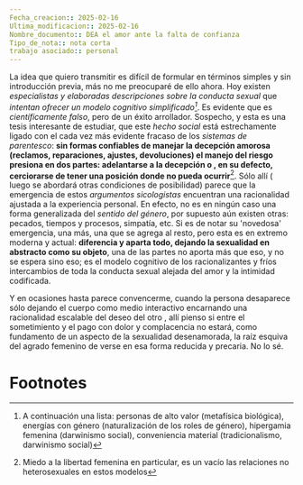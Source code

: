```yaml
---
Fecha_creacion:: 2025-02-16
Ultima_modificacion:: 2025-02-16
Nombre_documento:: DEA el amor ante la falta de confianza
Tipo_de_nota:: nota corta 
trabajo asociado:: personal
---
```


La idea que quiero transmitir es difícil de formular en términos simples y sin introducción previa, más no me preocuparé de ello ahora. Hoy existen *especialistas y elaboradas descripciones sobre la conducta sexual* que *intentan ofrecer un modelo cognitivo simplificado[^1]*. Es evidente que es *científicamente falso*, pero de un éxito arrollador. Sospecho, y esta es una tesis interesante de estudiar, que este *hecho social* está estrechamente ligado con el cada vez más evidente fracaso de los *sistemas de parentesco*:  **sin formas confiables de manejar la decepción amorosa (reclamos, reparaciones, ajustes, devoluciones) el manejo del riesgo presiona en dos partes: adelantarse a la decepción o , en su defecto, cerciorarse de tener una posición donde no pueda ocurrir**[^2]. Sólo allí ( luego se abordará otras condiciones de posibilidad) parece que la emergencia de estos *argumentos sicologistas* encuentran una racionalidad ajustada a la experiencia personal. En efecto, no es en ningún caso una forma generalizada del *sentido del género*, por supuesto aún existen otras: pecados, tiempos y procesos, simpatía, etc. Si es de notar su 'novedosa' emergencia, una más, una que se agrega al resto, pero esta es en extremo moderna y actual: **diferencia y aparta todo, dejando la sexualidad en abstracto como su objeto**, una de las partes no aporta más que eso, y no se espera sino eso; es el modelo cognitivo de los racionalizantes y fríos intercambios  de toda la conducta sexual alejada del amor y la intimidad codificada. 

Y en ocasiones hasta parece convencerme, cuando la persona desaparece sólo dejando el cuerpo como medio interactivo encarnando una racionalidad escalable del deseo del otro , allí pienso si entre el sometimiento y el pago con dolor y complacencia no estará, como fundamento de un aspecto de la sexualidad desenamorada, la raíz esquiva del agrado femenino de verse en esa forma reducida y precaria. No lo sé.  
# Footnotes

[^1]: A continuación una lista: personas de alto valor (metafísica biológica), energías con género (naturalización de los roles de género), hipergamia femenina (darwinismo social), conveniencia material (tradicionalismo, darwinismo social)  
[^2]: Miedo a la libertad femenina en particular, es un vacío las relaciones no heterosexuales en estos modelos